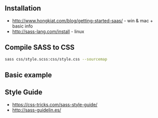 ## Installation
- http://www.hongkiat.com/blog/getting-started-saas/ - win & mac + basic info
- http://sass-lang.com/install - linux


## Compile SASS to CSS
```sh
sass css/style.scss:css/style.css --sourcemap
```

## Basic example




## Style Guide
- https://css-tricks.com/sass-style-guide/
- http://sass-guidelin.es/